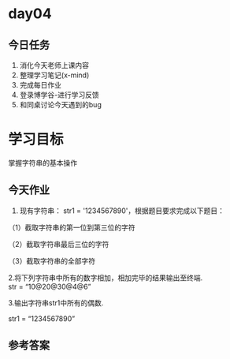 # day04

## 今日任务

1. 消化今天老师上课内容
2. 整理学习笔记\(x-mind\)
3. 完成每日作业
4. 登录博学谷-进行学习反馈
5. 和同桌讨论今天遇到的bug

# 学习目标

掌握字符串的基本操作

## 今天作业

1. 现有字符串： str1 = '1234567890'，根据题目要求完成以下题目：

（1）截取字符串的第一位到第三位的字符

（2）截取字符串最后三位的字符

（3）截取字符串的全部字符

2.将下列字符串中所有的数字相加，相加完毕的结果输出至终端.  
   str = “10@20@30@4@6”

3.输出字符串str1中所有的偶数.

str1 = “1234567890”

## 参考答案





